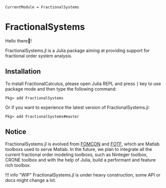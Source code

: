 ```@meta
CurrentModule = FractionalSystems
```

# FractionalSystems

Hello there👋!

FractionalSystems.jl is a Julia package aiming at providing support for fractional order system analysis.

## Installation

To install FractionalCalculus, please open Julia REPL and press ```]``` key to use package mode and then type the following command:

```julia-repl
Pkg> add FractionalSystems
```

Or if you want to experience the latest version of FractionalSystems.jl:

```julia-repl
Pkg> add FractionalSystems#master
```

## Notice

FractionalSystems.jl is evolved from [FOMCON](https://fomcon.net/) and [FOTF](https://www.mathworks.com/matlabcentral/fileexchange/60874-fotf-toolbox), which are Matlab toolboxs used to serve Matlab. In the future, we plan to integrate all the current fractional order modeling toolboxs, such as Ninteger toolbox, CRONE toolbox and with the help of Julia, build a performant and feature rich toolbox.

!!! info "WIP"
    FractionalSystems.jl is under heavy construction, some API or docs might change a lot.
